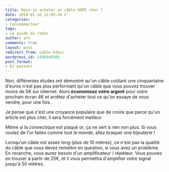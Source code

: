 ```yaml
---
title: Dois-je acheter un câble HDMI cher ?
date: 2014-01-10 12:03:24 Z
categories:
- Consommacteur
tags:
- Le guide du radin
author: art
comments: true
layout: post
redirect_from: cable-hdmi/
wordpress_id: 1438449305
post_format:
- En passant
---
```


Non, différentes études ont démontré qu'un câble coûtant une cinquantaine d'euros n'est pas plus performant qu'un câble que vous pouvez trouver moins de 5€ sur internet. Alors **économisez votre argent** pour votre prochain écran 4K et arrêtez d'acheter tout ce qu'on essaye de vous vendre, pour une fois. 

Je pense que c'est une croyance populaire que de croire que parce qu'un article est plus cher, il sera forcément meilleur.

Même si la connectique est plaqué or, ça ne sert à rien non plus. Si vous voulez de l'or faites comme tout le monde, allez braquer une bijouterie !

Lorsqu'un câble est assez long (plus de 10 mètres), ce n'est pas la qualité du câble que vous devez remettre en question, si vous avez un problème. En revanche, vous aurez besoin d'un amplificateur / répéteur. Vous pouvez en trouver à partir de 25€, et il vous permettra d'amplifier votre signal jusqu'à 50 mètres.


